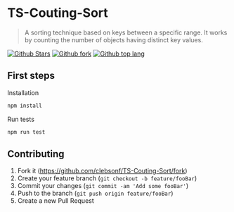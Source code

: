 # TS-Couting-Sort
> A sorting technique based on keys between a specific range. It works by counting the number of objects having distinct key values.

[![Github Stars][stars-img]][github-url]
[![Github fork][fork-img]][github-url]
[![Github top lang][toplang-img]][github-url]


## First steps

Installation

```sh
npm install
```

Run tests

```sh
npm run test
```

## Contributing

1. Fork it (<https://github.com/clebsonf/TS-Couting-Sort/fork>)
2. Create your feature branch (`git checkout -b feature/fooBar`)
3. Commit your changes (`git commit -am 'Add some fooBar'`)
4. Push to the branch (`git push origin feature/fooBar`)
5. Create a new Pull Request

<!-- Markdown link & img dfn's -->
[github-url]: https://github.com/clebsonf/TS-Couting-Sort
[stars-img]: https://img.shields.io/github/stars/clebsonf/TS-Couting-Sort?style=social
[fork-img]: https://img.shields.io/github/forks/clebsonf/TS-Couting-Sort?style=social
[toplang-img]: https://img.shields.io/github/languages/top/clebsonf/TS-Couting-Sort